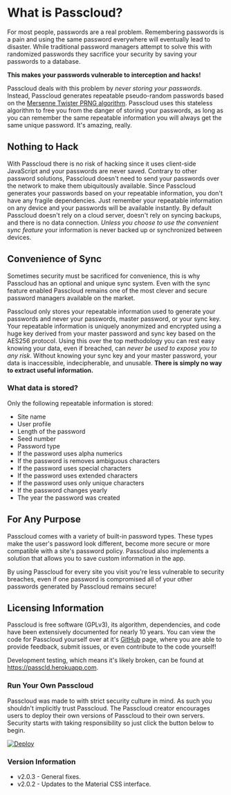 # What is Passcloud?

For most people, passwords are a real problem. Remembering passwords is a pain and using the same password everywhere will eventually lead to disaster. While traditional password managers attempt to solve this with randomized passwords they sacrifice your security by saving your passwords to a database.

**This makes your passwords vulnerable to interception and hacks!**

Passcloud deals with this problem by _never storing your passwords_. Instead, Passcloud generates repeatable pseudo-random passwords based on the [Mersenne Twister PRNG algorithm](http://www.math.sci.hiroshima-u.ac.jp/~m-mat/MT/emt.html). Passcloud uses this stateless algorithm to free you from the danger of storing your passwords, as long as you can remember the same repeatable information you will always get the same unique password. It's amazing, really.

## Nothing to Hack

With Passcloud there is no risk of hacking since it uses client-side JavaScript and your passwords are never saved. Contrary to other password solutions, Passcloud doesn't need to send your passwords over the network to make them ubiquitously available. Since Passcloud generates your passwords based on your repeatable information, you don't have any fragile dependencies. Just remember your repeatable information on any device and your passwords will be available instantly. By default Passcloud doesn't rely on a cloud server, doesn't rely on syncing backups, and there is no data connection. _Unless you choose to use the convenient sync feature_ your information is never backed up or synchronized between devices.

## Convenience of Sync

Sometimes security must be sacrificed for convenience, this is why Passcloud has an optional and unique sync system. Even with the sync feature enabled Passcloud remains one of the most clever and secure password managers available on the market. 

Passcloud only stores your repeatable information used to generate your passwords and never your passwords, master password, or your sync key. Your repeatable information is uniquely anonymized and encrypted using a huge key derived from your master password and sync key based on the AES256 protocol. Using this over the top methodology you can rest easy knowing your data, even if breached, can _never be used to expose you to any risk_. Without knowing your sync key and your master password, your data is inaccessible, indecipherable, and unusable. **There is simply no way to extract useful information.**

### What data is stored?

Only the following repeatable information is stored:
- Site name
- User profile
- Length of the password 
- Seed number
- Password type
- If the password uses alpha numerics
- If the password is removes ambiguous characters
- If the password uses special characters
- If the password uses extended characters
- If the password uses only unique characters
- If the password changes yearly
- The year the password was created 

## For Any Purpose

Passcloud comes with a variety of built-in password types. These types make the user's password look different, become more secure or more compatible with a site's password policy.
Passcloud also implements a solution that allows you to save custom information in the app.

By using Passcloud for every site you visit you're less vulnerable to security breaches, even if one password is compromised all of your other passwords generated by Passcloud remains secure!

## Licensing Information

Passcloud is free software (GPLv3), its algorithm, dependencies, and code have been extensively documented for nearly 10 years. You can view the code for Passcloud yourself over at it's [GitHub](https://github.com/spencerthayer/Passcloud) page, where you are able to provide feedback, submit issues, or even contribute to the code yourself! 

Development testing, which means it's likely broken, can be found at https://passcld.herokuapp.com.

### Run Your Own Passcloud

Passcloud was made to with strict security culture in mind. As such you shouldn't implicitly trust Passcloud. The Passcloud creator encourages users to deploy their own versions of Passcloud to their own servers. Security starts with taking responsibility so just click the button below to begin.

 [![Deploy](https://www.herokucdn.com/deploy/button.png)](https://heroku.com/deploy?template=https://github.com/spencerthayer/Passcloud)

### Version Information

- v2.0.3 - General fixes.
- v2.0.2 - Updates to the Material CSS interface.